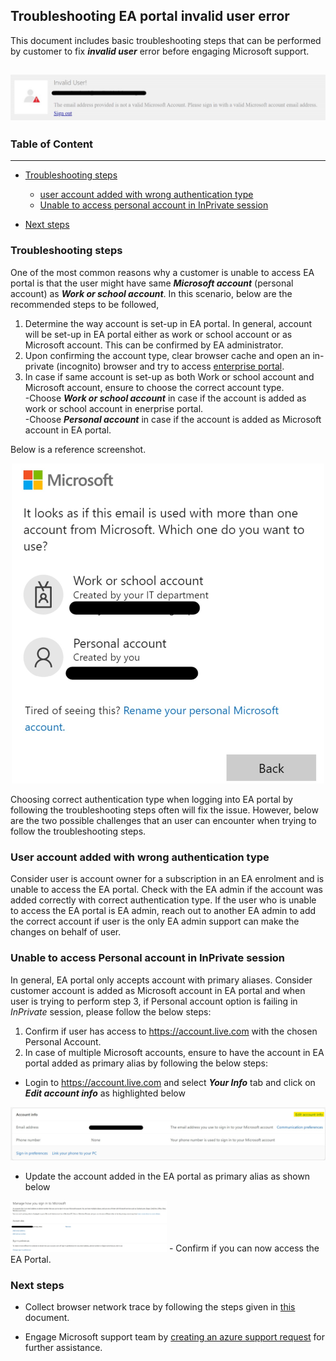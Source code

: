## Troubleshooting EA portal invalid user error

This document includes basic troubleshooting steps that can be performed by customer to fix ***invalid user*** error before engaging Microsoft support.
<br>

![image](./images/image1.jpg)
---
### Table of Content

 --- 
- [Troubleshooting steps](#troubleshooting-steps)

	- [user account added with wrong authentication type](#user-account-added-with-wrong-authentication-type)
	- [Unable to access personal account in InPrivate session](#unable-to-access-personal-account-in-inprivate-session)
- [Next steps](#next-steps) 

### Troubleshooting steps

One of the most common reasons why a customer is unable to access EA portal is that the user might have same ***Microsoft account*** (personal account) as ***Work or school account***. In this scenario, below are the recommended steps to be followed,

1. Determine the way account is set-up in EA portal. In general, account will be set-up in EA portal either as work or school account or as Microsoft account. 	      This can be confirmed by EA administrator. 
2. Upon confirming the account type, clear browser cache and open an in-private (incognito) browser and try to access [enterprise portal](https://ea.azure.com/).
3. In case if same account is set-up as both Work or school account and Microsoft account, ensure to choose the correct account type. <br>
	-Choose ***Work or school account*** in case if the account is added as work or school account in enerprise portal.<br>
	-Choose ***Personal account*** in case if the account is added as Microsoft account in EA portal. 
	
Below is a reference screenshot.

<p align="center">
<img src="./images/image2.jpg" alt="image2" style="width:500px;" style="height:500px;"/>
</p>

Choosing correct authentication type when logging into EA portal by following the troubleshooting steps often will fix the issue. However, below are the two possible challenges that an user can encounter when trying to follow the troubleshooting steps. 

### User account added with wrong authentication type

Consider user is account owner for a subscription in an EA enrolment and is unable to access the EA portal. Check with the EA admin if the account was added correctly with correct authentication type. If the user who is unable to access the EA portal is EA admin, reach out to another EA admin to add the correct account if user is the only EA admin support can make the changes on behalf of user.

### Unable to access Personal account in InPrivate session

In general, EA portal only accepts account with primary aliases. Consider customer account is added as Microsoft account in EA portal and when user is trying to perform step 3, if Personal account option is failing in *InPrivate* session, please follow the below steps:

1.	Confirm if user has access to https://account.live.com with the chosen Personal Account.
2.	In case of multiple Microsoft accounts, ensure to have the account in EA portal added as primary alias by following the below steps:
- Login to https://account.live.com  and select ***Your Info*** tab and click on ***Edit account info*** as highlighted below

![image](./images/image3.jpg)
- Update the account added in the EA portal as primary alias as shown below

<img src="./images/image4.jpg" alt="image4" style="width:250px;" style="height:250px;"/>
- Confirm if you can now access the EA Portal.
	
### Next steps 

- Collect browser network trace by following the steps given in [this](https://nam02.safelinks.protection.outlook.com/?url=https%3A%2F%2Fdocs.microsoft.com%2Fen-us%2Fazure%2Fazure-portal%2Fcapture-browser-trace&data=04%7C01%7Cdkrishnaveni%40microsoftsupport.com%7C3b82329f6b9b4ae019f608da03672bd6%7Cb4c546a47dac46a6a7dded822a11efd3%7C0%7C0%7C637826038903625296%7CUnknown%7CTWFpbGZsb3d8eyJWIjoiMC4wLjAwMDAiLCJQIjoiV2luMzIiLCJBTiI6Ik1haWwiLCJXVCI6Mn0%3D%7C3000&sdata=QB1wwYhFZHKRFBE%2BEyfmNN6JTfw0uzYXcp1%2BV87GlSU%3D&reserved=0) document.

- Engage Microsoft support team by [creating an azure support request](https://docs.microsoft.com/en-us/azure/azure-portal/supportability/how-to-create-azure-support-request) for further assistance.
